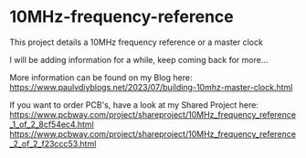 # 10MHz-frequency-reference
This project details a 10MHz frequency reference or a master clock

I will be adding information for a while, keep coming back for more...

More information can be found on my Blog here:
https://www.paulvdiyblogs.net/2023/07/building-10mhz-master-clock.html

If you want to order PCB's, have a look at my Shared Project here: 
https://www.pcbway.com/project/shareproject/10MHz_frequency_reference_1_of_2_8cf54ec4.html
https://www.pcbway.com/project/shareproject/10MHz_frequency_reference_2_of_2_f23ccc53.html
